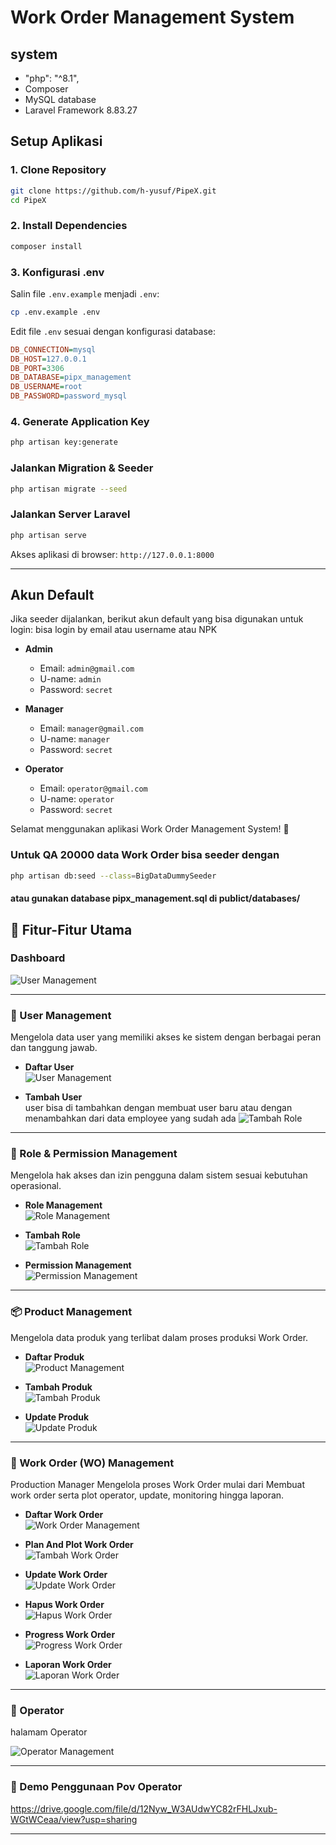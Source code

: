 # Work Order Management System

## system
- "php": "^8.1",
- Composer
- MySQL database
- Laravel Framework 8.83.27

## Setup Aplikasi

### 1. Clone Repository
```bash
git clone https://github.com/h-yusuf/PipeX.git
cd PipeX
```

### 2. Install Dependencies
```bash
composer install
```

### 3. Konfigurasi **.env**
Salin file `.env.example` menjadi `.env`:
```bash
cp .env.example .env
```
Edit file `.env` sesuai dengan konfigurasi database:
```ini
DB_CONNECTION=mysql
DB_HOST=127.0.0.1
DB_PORT=3306
DB_DATABASE=pipx_management
DB_USERNAME=root
DB_PASSWORD=password_mysql
```

### 4. Generate Application Key
```bash
php artisan key:generate
```

### Jalankan Migration & Seeder
```bash
php artisan migrate --seed
```

### Jalankan Server Laravel
```bash
php artisan serve
```
Akses aplikasi di browser: `http://127.0.0.1:8000`

---

## Akun Default
Jika seeder dijalankan, berikut akun default yang bisa digunakan untuk login:
bisa login by email atau username atau NPK

- **Admin**
  - Email: `admin@gmail.com`
  - U-name: `admin`
  - Password: `secret`

- **Manager**
  - Email: `manager@gmail.com`
  - U-name: `manager`
  - Password: `secret`

- **Operator**
  - Email: `operator@gmail.com`
  - U-name: `operator`
  - Password: `secret`

Selamat menggunakan aplikasi Work Order Management System! 🚀

### Untuk QA 20000 data Work Order bisa seeder dengan 
```bash
php artisan db:seed --class=BigDataDummySeeder
```
#### atau gunakan database pipx_management.sql di publict/databases/


## 🚀 Fitur-Fitur Utama

### Dashboard 

![User Management](public/readme/dashboard.png)

---
### 👤 User Management  
Mengelola data user yang memiliki akses ke sistem dengan berbagai peran dan tanggung jawab.

- **Daftar User**  
  ![User Management](public/readme/users_management.png)

- **Tambah User**  
user bisa di tambahkan dengan membuat user baru atau dengan menambahkan dari data employee yang sudah ada
  ![Tambah Role](public/readme/user_add.png)
---

### 🔐 Role & Permission Management  
Mengelola hak akses dan izin pengguna dalam sistem sesuai kebutuhan operasional.

- **Role Management**  
  ![Role Management](public/readme/role_management.png)

- **Tambah Role**  
  ![Tambah Role](public/readme/role_add.png)

- **Permission Management**  
  ![Permission Management](public/readme/permission_management.png)

---

### 📦 Product Management  
Mengelola data produk yang terlibat dalam proses produksi Work Order.

- **Daftar Produk**  
  ![Product Management](public/readme/product_management.png)

- **Tambah Produk**  
  ![Tambah Produk](public/readme/product_management_add.png)

- **Update Produk**  
  ![Update Produk](public/readme/product_management_update.png)

---

### 📝 Work Order (WO) Management  
Production Manager Mengelola proses Work Order mulai dari Membuat work order serta plot operator, update, monitoring hingga laporan.

- **Daftar Work Order**  
  ![Work Order Management](public/readme/wo_management.png)

- **Plan And Plot Work Order**  
  ![Tambah Work Order](public/readme/wo_management_add.png)

- **Update Work Order**  
  ![Update Work Order](public/readme/wo_management_update.png)

- **Hapus Work Order**  
  ![Hapus Work Order](public/readme/wo_management_delete.png)

- **Progress Work Order**  
  ![Progress Work Order](public/readme/wo_management_progress.png)

- **Laporan Work Order**  
  ![Laporan Work Order](public/readme/wo_management_report.png)

---

### 👥 Operator   
halamam Operator

![Operator Management](public/readme/operator.png)

---

### 🎥 Demo Penggunaan Pov Operator

https://drive.google.com/file/d/12Nyw_W3AUdwYC82rFHLJxub-WGtWCeaa/view?usp=sharing

---

